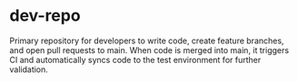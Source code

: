 # dev-repo
Primary repository for developers to write code, create feature branches, and open pull requests to main. When code is merged into main, it triggers CI and automatically syncs code to the test environment for further validation.
